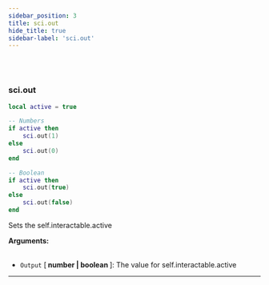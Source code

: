 ```yaml
---
sidebar_position: 3
title: sci.out
hide_title: true
sidebar-label: 'sci.out'
---
```


<br></br>

### sci.out

```lua
local active = true

-- Numbers
if active then
    sci.out(1)
else
    sci.out(0)
end

-- Boolean
if active then
    sci.out(true)
else
    sci.out(false)
end
```


Sets the self.interactable.active

<strong>Arguments:</strong> <br></br>

- <code>Output</code> [<strong> number | boolean </strong>]: The value for self.interactable.active

---
